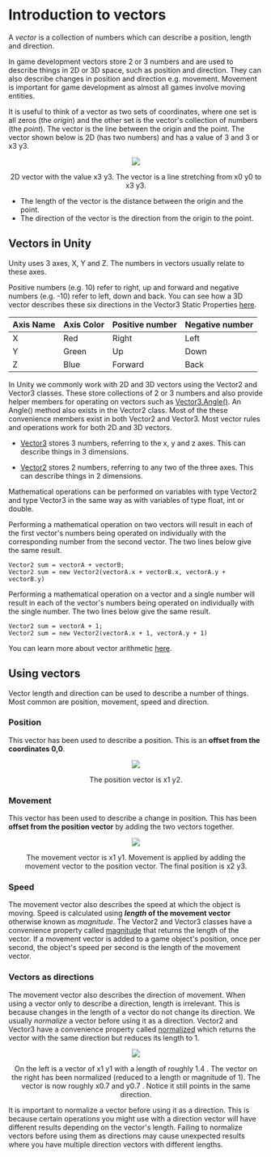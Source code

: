 # Introduction to vectors
A _vector_ is a collection of numbers which can describe a position, length and direction.

In game development vectors store 2 or 3 numbers and are used to describe things in 2D or 3D space, such as position and direction. They can also describe changes in position and direction e.g. movement. Movement is important for game development as almost all games involve moving entities.


It is useful to think of a vector as two sets of coordinates, where one set is all zeros (the _origin_) and the other set is the vector's collection of numbers (the _point_). The vector is the line between the origin and the point. The vector shown below is 2D (has two numbers) and has a value of 3 and 3 or x3 y3.
<p align="center">
<img src="https://imgur.com/MkYX0XZ.png">
</p>
<p align="center">
2D vector with the value x3 y3. The vector is a line stretching from x0 y0 to x3 y3.
</p>


- The length of the vector is the distance between the origin and the point.
- The direction of the vector is the direction from the origin to the point. 

## Vectors in Unity
Unity uses 3 axes, X, Y and Z. The numbers in vectors usually relate to these axes.

Positive numbers (e.g. 10) refer to right, up and forward and negative numbers (e.g. -10) refer to left, down and back. You can see how a 3D vector describes these six directions in the Vector3 Static Properties [here](https://docs.unity3d.com/ScriptReference/Vector3.html).

|Axis Name|Axis Color|Positive number|Negative number|
|---------|----------|---------------|---------------|
|X|Red|Right|Left|
|Y|Green|Up|Down|
|Z|Blue|Forward|Back|

In Unity we commonly work with 2D and 3D vectors using the Vector2 and Vector3 classes. These store collections of 2 or 3 numbers and also provide helper members for operating on vectors such as [Vector3.Angle()](https://docs.unity3d.com/ScriptReference/Vector3.Angle.html). An Angle() method also exists in the Vector2 class. Most of the these convenience members exist in both Vector2 and Vector3. Most vector rules and operations work for both 2D and 3D vectors.

- [Vector3](https://docs.unity3d.com/ScriptReference/Vector3.html) stores 3 numbers, referring to the x, y and z axes. This can describe things in 3 dimensions.

- [Vector2](https://docs.unity3d.com/ScriptReference/Vector2.html) stores 2 numbers, referring to any two of the three axes. This can describe things in 2 dimensions.

Mathematical operations can be performed on variables with type Vector2 and type Vector3 in the same way as with variables of type float, int or double.


Performing a mathematical operation on two vectors will result in each of the first vector's numbers being operated on individually with the corresponding number from the second vector. The two lines below give the same result.
```
Vector2 sum = vectorA + vectorB;
Vector2 sum = new Vector2(vectorA.x + vectorB.x, vectorA.y + vectorB.y)
```
Performing a mathematical operation on a vector and a single number will result in each of the vector's numbers being operated on individually with the single number. The two lines below give the same result.
```
Vector2 sum = vectorA + 1;
Vector2 sum = new Vector2(vectorA.x + 1, vectorA.y + 1)
```

You can learn more about vector arithmetic [here](https://docs.unity3d.com/Manual/UnderstandingVectorArithmetic.html).

## Using vectors
Vector length and direction can be used to describe a number of things. Most common are position, movement, speed and direction.

### Position
This vector has been used to describe a position. This is an **offset from the coordinates 0,0**.
<p align="center">
<img src="https://imgur.com/oBA7wFc.png">
</p>
<p align="center">
The position vector is x1 y2.
</p>

### Movement
This vector has been used to describe a change in position. This has been **offset from the position vector** by adding the two vectors together.
<p align="center">
<img src="https://imgur.com/a7Sao5A.png">
</p>
<p align="center">
The movement vector is x1 y1. Movement is applied by adding the movement vector to the position vector. The final position is x2 y3.
</p>

### Speed
The movement vector also describes the speed at which the object is moving. Speed is calculated using **_length_ of the movement vector** otherwise known as _magnitude_. The Vector2 and Vector3 classes have a convenience property called [magnitude](https://docs.unity3d.com/ScriptReference/Vector2-magnitude.html) that returns the length of the vector. If a movement vector is added to a game object's position, once per second, the object's speed per second is the length of the movement vector.

### Vectors as directions
The movement vector also describes the direction of movement. When using a vector only to describe a direction, length is irrelevant. This is because changes in the length of a vector do not change its direction. We usually _normalize_ a  vector before using it as a direction. Vector2 and Vector3 have a convenience property called [normalized](https://docs.unity3d.com/ScriptReference/Vector2-normalized.html) which returns the vector with the same direction but reduces its length to 1.
<p align="center">
<img src="https://imgur.com/KPdD5E2.png">
</p>
<p align="center">
On the left is a vector of x1 y1 with a length of roughly 1.4 . The vector on the right has been normalized (reduced to a length or magnitude of 1). The vector is now roughly x0.7 and y0.7 . Notice it still points in the same direction.
</p>

It is important to normalize a vector before using it as a direction. This is because certain operations you might use with a direction vector will have different results depending on the vector's length. Failing to normalize vectors before using them as directions may cause unexpected results where you have multiple direction vectors with different lengths. 

